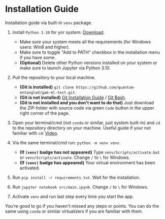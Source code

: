 # Installation Guide

Installation guide via built-in `venv` package.

1) Install `Python 3.10` for yor system: [Download](https://www.python.org/downloads/release/python-3108/).
    - Make sure your system meets all the requirements (for Windows users: Win8 and higher).
    - Make sure to toggle "Add to PATH" checkbox in the installation menu if you have some.
    - **(Optional)** Delete other Python versions installed on your system or make sure to launch Jupyter via Python 3.10.

1) Pull the repository to your local machine.
    - **(Git is installed)** `git clone https://github.com/quantum-entangled/gam-ml-test.git`.
    - **(Git is not installed)** [Git Installation Guide](https://github.com/git-guides/install-git) / [Git Bash](https://git-scm.com/downloads).
    - **(Git is not installed and you don't want to do that)** Just download the ZIP-folder with source code via green `Code` button in the upper right corner of the page.

1) Open your terminal/cmd (not `conda` or similar, just system built-in) and `cd` to the repository directory on your machine. Useful guide if your not familiar with `cd`: [Video](https://www.youtube.com/watch?v=KNjzcJhUwuA).

1) Via the same terminal/cmd run: `python -m venv venv`.
    - **(If `(venv)` badge has not appeared)** Type `venv/Scripts/activate.bat` or `venv/Scripts/activate`. Change `/` to `\` for Windows.
    - **(If `(venv)` badge has appeared)** Your virtual environment has been activated.

1) Run `pip install -r requirements.txt`. Wait for the installation.

1) Run `jupyter notebook src/main.ipynb`. Change `/` to `\` for Windows.

1) Activate `venv` and run last step every time you start the app.

You're good to go if you haven't missed any steps or points. You can do the same using `conda` or similar virtualizers if you are familiar with them.

